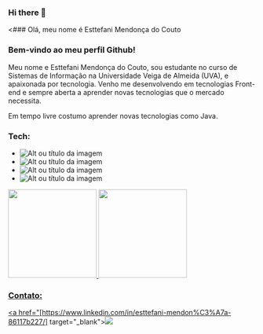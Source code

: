 ### Hi there 👋

<### Olá, meu nome é Esttefani Mendonça do Couto

### Bem-vindo ao meu perfil Github!

Meu nome e Esttefani Mendonça do Couto, sou estudante no curso de Sistemas de Informação na Universidade Veiga de Almeida (UVA), e apaixonada por tecnologia. Venho me desenvolvendo em tecnologias Front-end e sempre aberta a aprender novas tecnologias que o mercado necessita.

Em tempo livre costumo aprender novas tecnologias como Java.

### Tech:

* ![Alt ou título da imagem](https://camo.githubusercontent.com/0c3a16a22ae058cfe38a06dc9ea16404cf006409262f547c9ccfa3ec8b30f71e/68747470733a2f2f696d672e736869656c64732e696f2f62616467652f2d48544d4c352d4533344632363f7374796c653d666c61742d737175617265266c6f676f3d68746d6c35266c6f676f436f6c6f723d7768697465) 
* ![Alt ou título da imagem](https://camo.githubusercontent.com/0cf2fdbf61924c982af4f53c68476d1c5538f1bdce7f5ea0781c1ba0653d3ce4/68747470733a2f2f696d672e736869656c64732e696f2f62616467652f2d435353332d3534394644453f7374796c653d666c61742d737175617265266c6f676f3d63737333266c6f676f436f6c6f723d7768697465) 
* ![Alt ou título da imagem](https://camo.githubusercontent.com/148783fad0b4f453e725a2f29dfc35a1b2875669839aec46c39b240fa8873652/68747470733a2f2f696d672e736869656c64732e696f2f62616467652f2d4a6176615363726970742d4637423933453f7374796c653d666c61742d737175617265266c6f676f3d6a617661736372697074266c6f676f436f6c6f723d666666)
* ![Alt ou título da imagem](https://camo.githubusercontent.com/561f3d4fd727fcca82984c91a65eca069ff34a435072158f6947c4ca52370eae/68747470733a2f2f696d672e736869656c64732e696f2f62616467652f2d4769742d4630353033323f7374796c653d666c61742d737175617265266c6f676f3d676974266c6f676f436f6c6f723d7768697465)

<div>
  <a href="https://github.com/EsttefaniCouto">
  <img height="180em" src="https://github-readme-stats.vercel.app/api/top-langs/?username=EsttefaniCouto&layout=compact&langs_count=7&theme=dracula"/>
  <img height="180em" src="https://github-readme-stats.vercel.app/api?username=AlexCanel&show_icons=true&theme=dracula&include_all_commits=true&count_private=true"/>
</div>

### Contato:

 <div>
   
  <a href="[https://www.linkedin.com/in/esttefani-mendon%C3%A7a-86117b227/] target="_blank"><img src="https://img.shields.io/badge/-LinkedIn-%230077B5?style=for-the-badge&logo=linkedin&logoColor=white" target="_blank"></a>   
</div>
